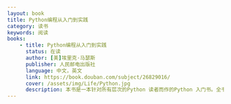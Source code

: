 ```yaml
---
layout: book
title: Python编程从入门到实践 
category: 读书
keywords: 阅读
books: 
    - title: Python编程从入门到实践 
      status: 在读
      author: [美]埃里克·马瑟斯
      publisher: 人民邮电出版社
      language: 中文，英文
      link: https://book.douban.com/subject/26829016/
      cover: /assets/img/Life/Python.jpg
      description: 本书是一本针对所有层次的Python 读者而作的Python 入门书。全书分两部分：第一部分介绍用Python 编程所必须了解的基本概念，包括matplotlib、NumPy 和Pygal 等强大的Python 库和工具介绍，以及列表、字典、if 语句、类、文件与异常、代码测试等内容；第二部分将理论付诸实践，讲解如何开发三个项目，包括简单的Python 2D 游戏开发如何利用数据生成交互式的信息图，以及创建和定制简单的Web 应用，并帮读者解决常见编程问题和困惑。本书可谓老手新手都比较适宜，为了进一步提高，我也是从中收货很多！
---
```

